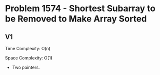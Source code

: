 # Problem 1574 - Shortest Subarray to be Removed to Make Array Sorted

## V1

Time Complexity: O(n)

Space Complexity: O(1)

- Two pointers.
